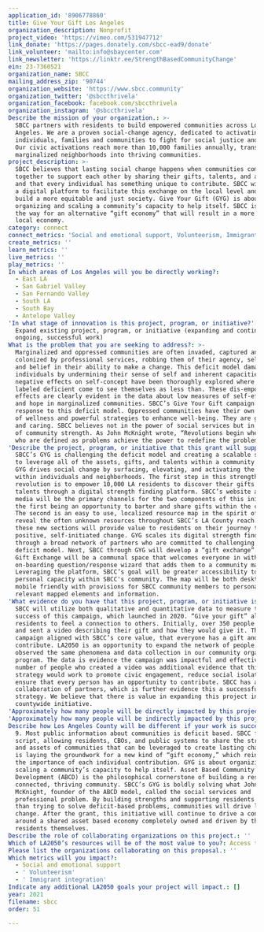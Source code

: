 ```yaml
---
application_id: '8906778860'
title: Give Your Gift Los Angeles
organization_description: Nonprofit
project_video: 'https://vimeo.com/531947712'
link_donate: 'https://pages.donately.com/sbcc-ead9/donate'
link_volunteer: 'mailto:info@sbaycenter.com'
link_newsletter: 'https://linktr.ee/StrengthBasedCommunityChange'
ein: 23-7360521
organization_name: SBCC
mailing_address_zip: '90744'
organization_website: 'https://www.sbcc.community'
organization_twitter: '@sbccthrivela'
organization_facebook: facebook.com/sbccthrivela
organization_instagram: '@sbccthrivela'
Describe the mission of your organization.: >-
  SBCC partners with residents to build empowered communities across Los
  Angeles. We are a proven social-change agency, dedicated to activating
  individuals, families and communities to fight for social justice and equity.
  Our civic activations reach more than 10,000 families annually, transforming
  marginalized neighborhoods into thriving communities.
project_description: >-
  SBCC believes that lasting social change happens when communities come
  together to support each other by sharing their gifts, talents, and abilities;
  and that every individual has something unique to contribute. SBCC will create
  a digital platform to facilitate this exchange on the local level and help
  build a more equitable and just society. Give Your Gift (GYG) is about
  organizing and scaling a community’s capacity to help itself. SBCC is paving
  the way for an alternative “gift economy” that will result in a more inclusive
  local economy.
category: connect
connect_metrics: 'Social and emotional support, Volunteerism, Immigrant integration'
create_metrics: ''
learn_metrics: ''
live_metrics: ''
play_metrics: ''
In which areas of Los Angeles will you be directly working?:
  - East LA
  - San Gabriel Valley
  - San Fernando Valley
  - South LA
  - South Bay
  - Antelope Valley
'In what stage of innovation is this project, program, or initiative?': >-
  Expand existing project, program, or initiative (expanding and continuing
  ongoing, successful work)
What is the problem that you are seeking to address?: >-
  Marginalized and oppressed communities are often invaded, captured and
  colonized by professional services, robbing them of their agency, self-worth,
  and belief in their ability to make a change. This deficit model damages
  individuals by undermining their sense of self and inherent capacities. These
  negative effects on self-concept have been thoroughly explored where people
  labeled deficient come to see themselves as less than. These dis-empowering
  effects are clearly evident in the data about low measures of self-efficacy
  and hope in marginalized communities. SBCC’s Give Your Gift campaign is a bold
  response to this deficit model. Oppressed communities have their own culture
  of wellness and powerful strategies to enhance well-being. They are generous
  and caring. SBCC believes not in the power of social services but in the power
  of community strength. As John McKnight wrote, “Revolutions begin when people
  who are defined as problems achieve the power to redefine the problem.”
'Describe the project, program, or initiative that this grant will support to address the problem identified.': >-
  SBCC’s GYG is challenging the deficit model and creating a scalable structure
  to leverage all of the assets, gifts, and talents within a community. SBCC’s
  GYG drives social change by surfacing, elevating, and activating the assets
  within individuals and neighborhoods. The first step in this strength based
  revolution is to empower 10,000 LA residents to discover their gifts and
  talents through a digital strength finding platform. SBCC’s website and social
  media will be the primary channels for the two components of this initiative:
  the first being an opportunity to barter and share gifts within the community.
  The second is an easy to use, localized resource map in the spirit of Yelp to
  reveal the often unknown resources throughout SBCC’s LA County reach. Both of
  these new sections will provide value to residents on their journey towards
  positive, self-initiated change. GYG scales its digital strength finding
  through a broad network of partners who are committed to challenging the
  deficit model. Next, SBCC through GYG will develop a “gift exchange”. The SBCC
  Gift Exchange will be a communal space that welcomes everyone in with a simple
  on-boarding question/response wizard that adds them to a community map.
  Leveraging the platform, SBCC’s goal will be greater accessibility to the vast
  personal capacity within SBCC's community. The map will be both desktop and
  mobile friendly with provisions for SBCC community members to personalize
  relevant mapped elements and information.
'What evidence do you have that this project, program, or initiative is or will be successful, and how will you define and measure success?': >-
  SBCC will utilize both qualitative and quantitative data to measure the
  success of this campaign, which launched in 2020. “Give your gift” allowed
  residents to feel a connection to others. Initially, over 350 people responded
  and sent a video describing their gift and how they would give it. This
  campaign aligned with SBCC’s core value, that everyone has a gift and can
  contribute. LA2050 is an opportunity to expand the network of people. SBCC
  observed the same phenomena and data collection in our community organizing
  program. The data is evidence the campaign was impactful and effective. The
  number of people who created a video was additional evidence that this
  strategy would work to promote civic engagement, reduce social isolation and
  ensure that every person has an opportunity to contribute. SBCC has a diverse
  collaboration of partners, which is further evidence this a successful
  strategy. We believe that there is value in expanding this project into a
  countywide initiative.
'Approximately how many people will be directly impacted by this project, program, or initiative?': '10000'
'Approximately how many people will be indirectly impacted by this project, program, or initiative?': '100000'
Describe how Los Angeles County will be different if your work is successful.: >-
  9. Most public information about communities is deficit based. SBCC flips that
  script, allowing residents, CBOs, and public systems to share the strengths
  and assets of communities that can be leveraged to create lasting change. SBCC
  is laying the groundwork for a new kind of “gift economy,” which reinforces
  the importance of each individual contribution. GYG is about organizing and
  scaling a community’s capacity to help itself. Asset Based Community
  Development (ABCD) is the philosophical cornerstone of building a resilient,
  connected, thriving community. SBCC’s GYG is boldly solving what John
  McKnight, founder of the ABCD model, called the social services and
  professional problem. By building strengths and supporting residents rather
  than trying to solve deficit-based problems, communities will drive lasting
  change. After the grant, this initiative will continue to drive a conversation
  around a shared asset based economy completely owned and driven by the
  residents themselves.
Describe the role of collaborating organizations on this project.: ''
Which of LA2050’s resources will be of the most value to you?: Access to the LA2050 community
Please list the organizations collaborating on this proposal.: ''
Which metrics will you impact?:
  - Social and emotional support
  - ' Volunteerism'
  - ' Immigrant integration'
Indicate any additional LA2050 goals your project will impact.: []
year: 2021
filename: sbcc
order: 51

---
```

